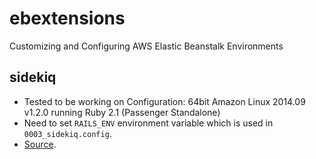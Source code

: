 # ebextensions
Customizing and Configuring AWS Elastic Beanstalk Environments

## sidekiq
* Tested to be working on Configuration: 64bit Amazon Linux 2014.09 v1.2.0 running Ruby 2.1 (Passenger Standalone)
* Need to set `RAILS_ENV` environment variable which is used in `0003_sidekiq.config`.
* [Source](https://gist.github.com/gcarrion-gfrmedia/11396682).


